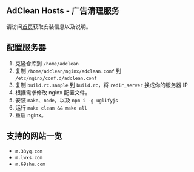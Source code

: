 ## AdClean Hosts - 广告清理服务

请访问[首页](https://hosts.jixun.moe/)获取安装信息以及说明。

## 配置服务器

1. 克隆仓库到 `/home/adclean`
2. 复制 `/home/adclean/nginx/adclean.conf` 到 `/etc/nginx/conf.d/adclean.conf`
3. 复制 `build.rc.sample` 到 `build.rc`，将 `redir_server` 换成你的服务器 IP
4. 根据需求修改 nginx 配置文件。
5. 安装 `make`、`node`，以及 `npm i -g uglifyjs`
6. 运行 `make clean && make all`
7. 重启 nginx。

## 支持的网站一览

* `m.33yq.com`
* `m.lwxs.com`
* `m.69shu.com`